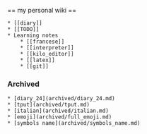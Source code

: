 == my personal wiki ==

    * [[diary]]
    * [[TODO]]
    * Learning notes
        * [[francese]]
        * [[interpreter]]
        * [[kilo_editor]]
        * [[latex]]
        * [[git]]

### Archived
    * [diary_24](archived/diary_24.md)
    * [tput](archived/tput.md)
    * [italian](archived/italian.md)
    * [emoji](archived/full_emoji.md)
    * [symbols name](archived/symbols_name.md)
